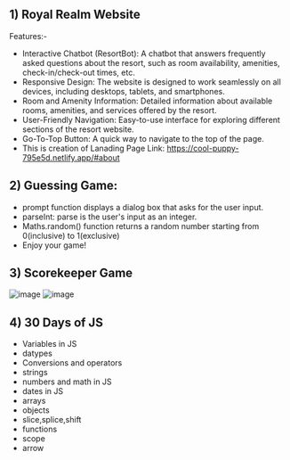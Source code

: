 ## 1) Royal Realm Website
  
  Features:-
- Interactive Chatbot (ResortBot): A chatbot that answers frequently asked questions about the resort, such as room availability, amenities, check-in/check-out times, etc.
- Responsive Design: The website is designed to work seamlessly on all devices, including desktops, tablets, and smartphones.
- Room and Amenity Information: Detailed information about available rooms, amenities, and services offered by the resort.
- User-Friendly Navigation: Easy-to-use interface for exploring different sections of the resort website.
- Go-To-Top Button: A quick way to navigate to the top of the page.
- This is creation of Lanading Page
  Link: https://cool-puppy-795e5d.netlify.app/#about

## 2) Guessing Game:
- prompt function displays a dialog box that asks for the user input.
- parseInt: parse is the user's input as an integer.
- Maths.random() function returns a random number starting from 0(inclusive) to 1(exclusive)
- Enjoy your game!

## 3) Scorekeeper Game
![image](https://github.com/user-attachments/assets/868fa8db-be0e-4a95-b408-ff168b23130e)  ![image](https://github.com/user-attachments/assets/3984a7d0-3672-49b4-be37-814e73f72e77)

## 4) 30 Days of JS
- Variables in JS
- datypes
- Conversions and operators
- strings
- numbers and math in JS
- dates in JS
- arrays
- objects
- slice,splice,shift
- functions
- scope
- arrow
